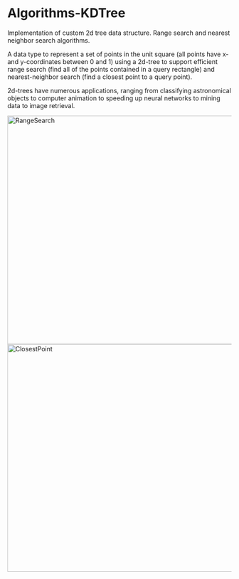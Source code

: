 # Algorithms-KDTree
Implementation of custom 2d tree data structure. Range search and nearest neighbor search algorithms.

A data type to represent a set of points in the unit square (all points have x- and y-coordinates between 0 and 1) using a 2d-tree to support efficient range search (find all of the points contained in a query rectangle) and nearest-neighbor search (find a closest point to a query point). 

2d-trees have numerous applications, ranging from classifying astronomical objects to computer animation to speeding up neural networks to mining data to image retrieval.

<img width="514" alt="RangeSearch" src="https://user-images.githubusercontent.com/117730334/215847444-7fdb0fc7-6a65-4d19-8dd5-093ed16c2878.png">
<img width="512" alt="ClosestPoint" src="https://user-images.githubusercontent.com/117730334/215847475-9175cda1-a92b-4a07-af7f-634d479667a6.png">
